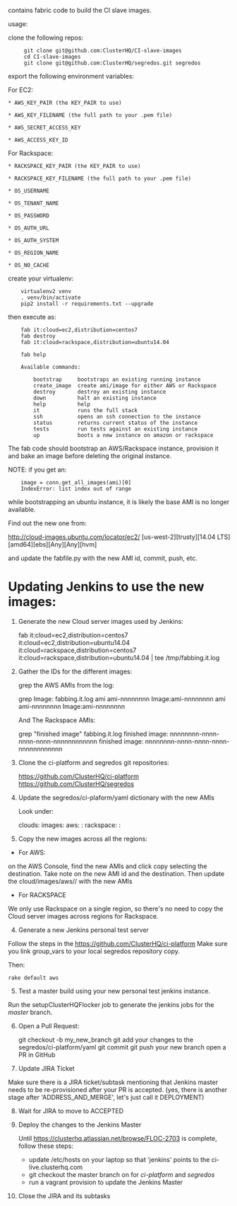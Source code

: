contains fabric code to build the CI slave images.

usage:

clone the following repos:


```
     git clone git@github.com:ClusterHQ/CI-slave-images
     cd CI-slave-images
     git clone git@github.com:ClusterHQ/segredos.git segredos
```

export the following environment variables:


For EC2:


    * AWS_KEY_PAIR (the KEY_PAIR to use)

    * AWS_KEY_FILENAME (the full path to your .pem file)

    * AWS_SECRET_ACCESS_KEY

    * AWS_ACCESS_KEY_ID


For Rackspace:


    * RACKSPACE_KEY_PAIR (the KEY_PAIR to use)

    * RACKSPACE_KEY_FILENAME (the full path to your .pem file)

    * OS_USERNAME

    * OS_TENANT_NAME

    * OS_PASSWORD

    * OS_AUTH_URL

    * OS_AUTH_SYSTEM

    * OS_REGION_NAME

    * OS_NO_CACHE


create your virtualenv:

```
    virtualenv2 venv
    . venv/bin/activate
    pip2 install -r requirements.txt --upgrade

```

then execute as:

```
    fab it:cloud=ec2,distribution=centos7
    fab destroy
    fab it:cloud=rackspace,distribution=ubuntu14.04

    fab help

    Available commands:

        bootstrap     bootstraps an existing running instance
        create_image  create ami/image for either AWS or Rackspace
        destroy       destroy an existing instance
        down          halt an existing instance
        help          help
        it            runs the full stack
        ssh           opens an ssh connection to the instance
        status        returns current status of the instance
        tests         run tests against an existing instance
        up            boots a new instance on amazon or rackspace

```

The fab code should bootstrap an AWS/Rackspace instance,
provision it and bake an image before deleting the original instance.

NOTE: if you get an:
```
    image = conn.get_all_images(ami)[0]
    IndexError: list index out of range
```
while bootstrapping an ubuntu instance, it is likely the base AMI is no longer
available.

Find out the new one from:


http://cloud-images.ubuntu.com/locator/ec2/
[us-west-2][trusty][14.04 LTS][amd64][ebs][Any][Any][hvm]


and update the fabfile.py with the new AMI id, commit, push, etc.


Updating Jenkins to use the new images:
=======================================


1. Generate the new Cloud server images used by Jenkins:

    fab it:cloud=ec2,distribution=centos7 \
        it:cloud=ec2,distribution=ubuntu14.04 \
        it:cloud=rackspace,distribution=centos7 \
        it:cloud=rackspace,distribution=ubuntu14.04 | tee /tmp/fabbing.it.log


2. Gather the IDs for the different images:

   grep the AWS AMIs from the log:

    grep Image: fabbing.it.log
    ami ami-nnnnnnnn Image:ami-nnnnnnnn
    ami ami-nnnnnnnn Image:ami-nnnnnnnn


   And The Rackspace AMIs:

    grep "finished image" fabbing.it.log
    finished image: nnnnnnnn-nnnn-nnnn-nnnn-nnnnnnnnnnnn
    finished image: nnnnnnnn-nnnn-nnnn-nnnn-nnnnnnnnnnnn


3. Clone the ci-platform and segredos git repositories:

   https://github.com/ClusterHQ/ci-platform
   https://github.com/ClusterHQ/segredos


3. Update the segredos/ci-plaform/yaml dictionary with the new AMIs

   Look under:

    clouds:
        images:
            aws:
                <my-region>:
            rackspace:
                <my-region>:


3. Copy the new images across all the regions:

* For AWS:

on the AWS Console, find the new AMIs and click copy selecting the destination.
Take note on the new AMI id and the destination.
Then update the cloud/images/aws/<region>/ with the new AMIs

* For RACKSPACE

We only use Rackspace on a single region, so there's no need to
copy the Cloud server images across regions for Rackspace.


4. Generate a new Jenkins personal test server

Follow the steps in the https://github.com/ClusterHQ/ci-platform
Make sure you link group_vars to your local segredos repository copy.

Then:

    rake default aws


5. Test a master build using your new personal test jenkins instance.

Run the setupClusterHQFlocker job to generate the jenkins jobs for the
*master* branch.


6. Open a Pull Request:

    git checkout -b my_new_branch
    git add your changes to the segredos/ci-platform/yaml
    git commit
    git push your new branch
    open a PR in GitHub


7. Update JIRA Ticket

Make sure there is a JIRA ticket/subtask mentioning that Jenkins master
needs to be re-provisioned after your PR is accepted.
(yes, there is another stage after 'ADDRESS_AND_MERGE', let's just call it DEPLOYMENT)


8. Wait for JIRA to move to ACCEPTED


8. Deploy the changes to the Jenkins Master

   Until https://clusterhq.atlassian.net/browse/FLOC-2703 is complete, follow
   these steps:

   - update /etc/hosts on your laptop so that 'jenkins' points to the ci-live.clusterhq.com
   - git checkout the master branch on for *ci-platform* and *segredos*
   - run a vagrant provision to update the Jenkins Master


9. Close the JIRA and its subtasks




